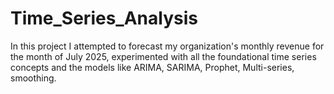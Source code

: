 # Time_Series_Analysis
In this project I attempted to forecast my organization's monthly revenue for the month of July 2025, experimented with all the foundational time series concepts and the models like ARIMA, SARIMA, Prophet, Multi-series, smoothing.
